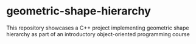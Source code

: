 # geometric-shape-hierarchy
This repository showcases a C++ project implementing geometric shape hierarchy as part of an introductory object-oriented programming course

